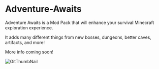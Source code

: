 # Adventure-Awaits
Adventure Awaits is a Mod Pack that will enhance your survival Minecraft exploration experience.

It adds many different things from new bosses, dungeons, better caves, artifacts, and more!

More info coming soon!

![GitThumbNail](https://user-images.githubusercontent.com/82559263/132941398-955a30c6-2fab-4a2c-abe2-023e79fdaefd.png)


